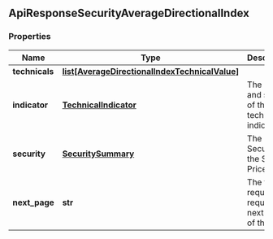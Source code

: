 ## ApiResponseSecurityAverageDirectionalIndex

### Properties
Name | Type | Description | Notes
------------ | ------------- | ------------- | -------------
**technicals** | [**list[AverageDirectionalIndexTechnicalValue]**](AverageDirectionalIndexTechnicalValue.md) |  | [optional] 
**indicator** | [**TechnicalIndicator**](TechnicalIndicator.md) | The name and symbol of the technical indicator | [optional] 
**security** | [**SecuritySummary**](SecuritySummary.md) | The Security of the Stock Price | [optional] 
**next_page** | **str** | The token required to request the next page of the data | [optional] 



